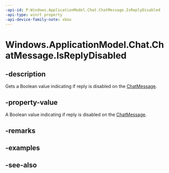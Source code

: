 ```yaml
---
-api-id: P:Windows.ApplicationModel.Chat.ChatMessage.IsReplyDisabled
-api-type: winrt property
-api-device-family-note: xbox
---
```


<!-- Property syntax
public bool IsReplyDisabled { get; }
-->

# Windows.ApplicationModel.Chat.ChatMessage.IsReplyDisabled

## -description
Gets a Boolean value indicating if reply is disabled on the [ChatMessage](chatmessage.md).

## -property-value
A Boolean value indicating if reply is disabled on the [ChatMessage](chatmessage.md).

## -remarks

## -examples

## -see-also

